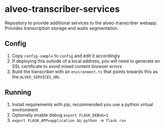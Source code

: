 # alveo-transcriber-services
Repository to provide additional services to the alveo-transcriber webapp. Provides transcription storage and audio segmentation.

## Config
1. Copy `config-sample` to `config` and edit it accordingly
2. If deploying this outside of a local address, you will need to generate an SSL certificate to avoid mixed content browser errors
3. Build the transcriber with an `environment.ts` that points towards this as the `ALVEO_SERVICES_URL` 

## Running
1. Install requirements with pip, recommended you use a python virtual environment
2. Optionally enable debug `export FLASK_DEBUG=1`
3. `export FLASK_APP=application && python -m flask run`
